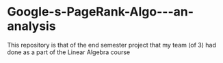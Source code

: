 # Google-s-PageRank-Algo---an-analysis
This repository is that of the end semester project that my team (of 3) had done as a part of the Linear Algebra course
